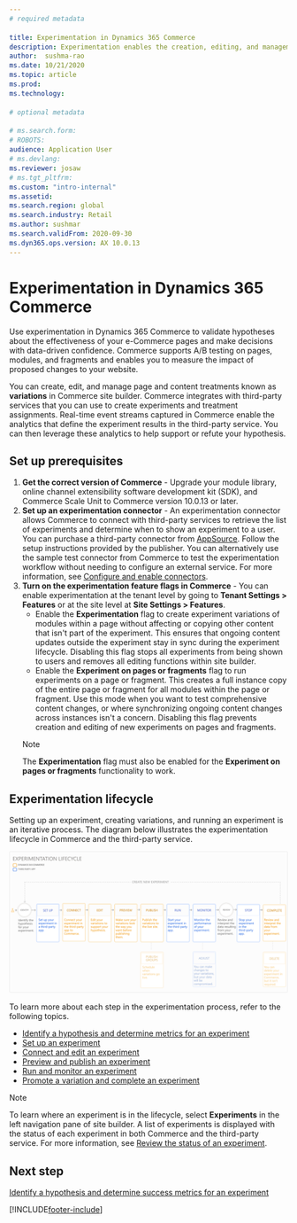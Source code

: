 ```yaml
---
# required metadata

title: Experimentation in Dynamics 365 Commerce
description: Experimentation enables the creation, editing, and management of page layout and content treatments in site builder. End-to-end experimentation support is enabled for e-commerce pages and entities within a page.
author:  sushma-rao 
ms.date: 10/21/2020
ms.topic: article
ms.prod: 
ms.technology: 

# optional metadata

# ms.search.form: 
# ROBOTS: 
audience: Application User
# ms.devlang: 
ms.reviewer: josaw
# ms.tgt_pltfrm: 
ms.custom: "intro-internal"
ms.assetid: 
ms.search.region: global
ms.search.industry: Retail
ms.author: sushmar
ms.search.validFrom: 2020-09-30
ms.dyn365.ops.version: AX 10.0.13
---
```


# Experimentation in Dynamics 365 Commerce
Use experimentation in Dynamics 365 Commerce to validate hypotheses about the effectiveness of your e-Commerce pages and make decisions with data-driven confidence. Commerce supports A/B testing on pages, modules, and fragments and enables you to measure the impact of proposed changes to your website.

You can create, edit, and manage page and content treatments known as **variations** in Commerce site builder. Commerce integrates with third-party services that you can use to create experiments and treatment assignments. Real-time event streams captured in Commerce enable the analytics that define the experiment results in the third-party service. You can then leverage these analytics to help support or refute your hypothesis.

## Set up prerequisites
1. **Get the correct version of Commerce** - Upgrade your module library, online channel extensibility software development kit (SDK), and Commerce Scale Unit to Commerce version 10.0.13 or later.
1. **Set up an experimentation connector** - An experimentation connector allows Commerce to connect with third-party services to retrieve the list of experiments and determine when to show an experiment to a user. You can purchase a third-party connector from [AppSource](https://appsource.microsoft.com). Follow the setup instructions provided by the publisher. You can alternatively use the sample test connector from Commerce to test the experimentation workflow without needing to configure an external service. For more information, see [Configure and enable connectors](e-commerce-extensibility/connectors.md). 
1. **Turn on the experimentation feature flags in Commerce** - You can enable experimentation at the tenant level by going to **Tenant Settings > Features** or at the site level at **Site Settings > Features**.
    - Enable the **Experimentation** flag to create experiment variations of modules within a page without affecting or copying other content that isn't part of the experiment. This ensures that ongoing content updates outside the experiment stay in sync during the experiment lifecycle. Disabling this flag stops all experiments from being shown to users and removes all editing functions within site builder.
    - Enable the **Experiment on pages or fragments** flag to run experiments on a page or fragment. This creates a full instance copy of the entire page or fragment for all modules within the page or fragment. Use this mode when you want to test comprehensive content changes, or where synchronizing ongoing content changes across instances isn't a concern. Disabling this flag prevents creation and editing of new experiments on pages and fragments.
    > [!NOTE]
    > The **Experimentation** flag must also be enabled for the **Experiment on pages or fragments** functionality to work.
    
## Experimentation lifecycle
Setting up an experiment, creating variations, and running an experiment is an iterative process. The diagram below illustrates the experimentation lifecycle in Commerce and the third-party service. 

[ ![Experimentation lifecycle](./media/experimentation_lifecycle.svg) ](./media/experimentation_lifecycle.svg#lightbox)

To learn more about each step in the experimentation process, refer to the following topics.
- [Identify a hypothesis and determine metrics for an experiment](experimentation-identify.md)
- [Set up an experiment](experimentation-setup.md)
- [Connect and edit an experiment](experimentation-connect-edit.md)
- [Preview and publish an experiment](experimentation-preview-publish.md)
- [Run and monitor an experiment](experimentation-run-monitor.md)
- [Promote a variation and complete an experiment](experimentation-review-complete.md)

> [!NOTE]
> To learn where an experiment is in the lifecycle, select **Experiments** in the left navigation pane of site builder. A list of experiments is displayed with the status of each experiment in both Commerce and the third-party service. For more information, see [Review the status of an experiment](experimentation-status.md).

## Next step
[Identify a hypothesis and determine success metrics for an experiment](experimentation-identify.md) 


[!INCLUDE[footer-include](../includes/footer-banner.md)]